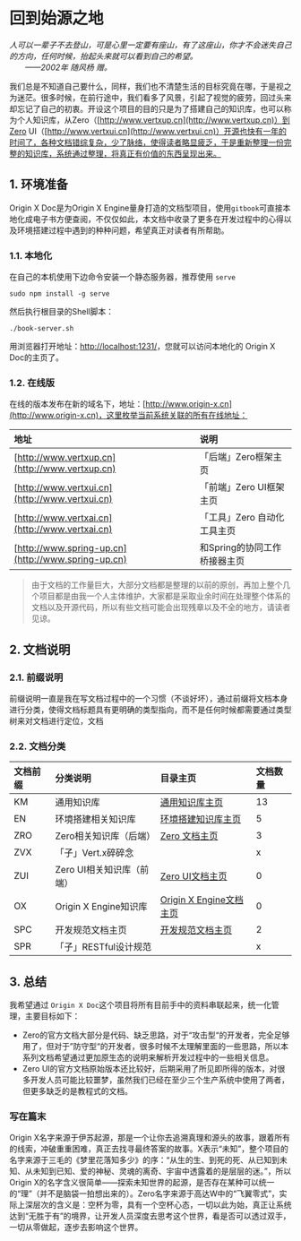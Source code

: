 # 回到始源之地

_人可以一辈子不去登山，可是心里一定要有座山，有了这座山，你才不会迷失自己的方向，任何时候，抬起头来就可以看到自己的希望。  
　　——2002年 随风杨 赠。_

我们总是不知道自己要什么，同样，我们也不清楚生活的目标究竟在哪，于是视之为迷茫。很多时候，在前行途中，我们看多了风景，引起了视觉的疲劳，回过头来却忘记了自己的初衷。开设这个项目的目的只是为了搭建自己的知识库，也可以称为个人知识库，从Zero（[http://www.vertxup.cn](http://www.vertxup.cn)）到Zero UI（[http://www.vertxui.cn](http://www.vertxui.cn)）开源也快有一年的时间了，各种文档错综复杂，少了脉络，使得读者略显疲乏，于是重新整理一份完整的知识库，系统通过整理，将真正有价值的东西呈现出来。

## 1. 环境准备

Origin X Doc是为Origin X Engine量身打造的文档型项目，使用`gitbook`可直接本地化成电子书方便查阅，不仅仅如此，本文档中收录了更多在开发过程中的心得以及环境搭建过程中遇到的种种问题，希望真正对读者有所帮助。

### 1.1. 本地化

在自己的本机使用下边命令安装一个静态服务器，推荐使用 `serve`

```shell
sudo npm install -g serve
```

然后执行根目录的Shell脚本：

```shell
./book-server.sh
```

用浏览器打开地址：[http://localhost:1231/](http://localhost:1231/)，您就可以访问本地化的 Origin X Doc的主页了。

### 1.2. 在线版

在线的版本发布在新的域名下，地址：[http://www.origin-x.cn](http://www.origin-x.cn)，这里枚举当前系统关联的所有在线地址：

| 地址 | 说明 |
| :--- | :--- |
| [http://www.vertxup.cn](http://www.vertxup.cn) | 「后端」Zero框架主页 |
| [http://www.vertxui.cn](http://www.vertxui.cn) | 「前端」Zero UI框架主页 |
| [http://www.vertxai.cn](http://www.vertxai.cn) | 「工具」Zero 自动化工具主页 |
| [http://www.spring-up.cn](http://www.spring-up.cn) | 和Spring的协同工作桥接器主页 |

> 由于文档的工作量巨大，大部分文档都是整理的以前的原创，再加上整个几个项目都是由我一个人主体维护，大家都是采取业余时间在处理整个体系的文档以及开源代码，所以有些文档可能会出现残章以及不全的地方，请读者见谅。

## 2. 文档说明

### 2.1. 前缀说明

前缀说明一直是我在写文档过程中的一个习惯（不谈好坏），通过前缀将文档本身进行分类，使得文档标题具有更明确的类型指向，而不是任何时候都需要通过类型树来对文档进行定位，文档

### 2.2. 文档分类

| 文档前缀 | 分类说明 | 目录主页 | 文档数量 |
| :--- | :--- | :--- | :--- |
| KM | 通用知识库 | [通用知识库主页](/uniform-documentation/yin-dao-ye.md) | 13 |
| EN | 环境搭建相关知识库 | [环境搭建知识库主页](/environment/yin-dao-ye.md) | 5 |
| ZRO | Zero相关知识库（后端） | [Zero 文档主页](/zero-up/shou-ye.md) | 3 |
| ZVX | 「子」Vert.x碎碎念 |  | x |
| ZUI | Zero UI相关知识库（前端） | [Zero UI文档主页](/zero-ui/shou-ye.md) | 0 |
| OX | Origin X Engine知识库 | [Origin X Engine文档主页](/origin-x-engine/yin-dao-ye.md) | 0 |
| SPC | 开发规范文档主页 | [开发规范文档主页](/specification/kai-fa-gui-fan-wen-dang-zhu-ye.md) | 2 |
| SPR | 「子」RESTful设计规范 |  | x |

## 3. 总结

我希望通过 `Origin X Doc`这个项目将所有目前手中的资料串联起来，统一化管理，主要目标如下：

* Zero的官方文档大部分是代码、缺乏思路，对于“攻击型“的开发者，完全足够用了，但对于”防守型“的开发者，很多时候不太理解里面的一些思路，所以本系列文档希望通过更加原生态的说明来解析开发过程中的一些相关信息。
* Zero UI的官方文档原始版本还比较好，后期采用了所见即所得的版本，对很多开发人员可能比较噩梦，虽然我们已经在至少三个生产系统中使用了两者，但更多缺乏的是教程式的文档。

### 写在篇末

Origin X名字来源于伊苏起源，那是一个让你去追溯真理和源头的故事，跟着所有的线索，冲破重重困难，真正去找寻最终答案的故事。X表示“未知”，整个项目的名字来源于三毛的《梦里花落知多少》的序：“从生的生、到死的死、从已知到未知、从未知到已知、爱的神秘、灵魂的离奇、宇宙中透露着的是层层的迷。”，所以Origin X的名字含义很简单——探索未知世界的起源，是否存在某种可以统一的“理”（并不是脑袋一拍想出来的）。Zero名字来源于高达W中的“飞翼零式”，实际上深层次的含义是：空杯为零，具有一个空杯心态，一切以此为始，真正让系统达到“无胜于有”的境界，让开发人员深度去思考这个世界，看是否可以透过双手，一切从零做起，逐步去影响这个世界。

 

 

